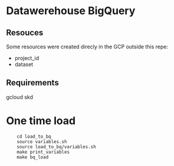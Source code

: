 # Datawerehouse BigQuery

## Resouces
Some resources were created direcly in the GCP outside this repe:
* project_id
* dataset

## Requirements
gcloud skd

# One time load
```
    cd load_to_bq
    source variables.sh
    source load_to_bq/variables.sh
    make print_variables
    make bq_load
```
